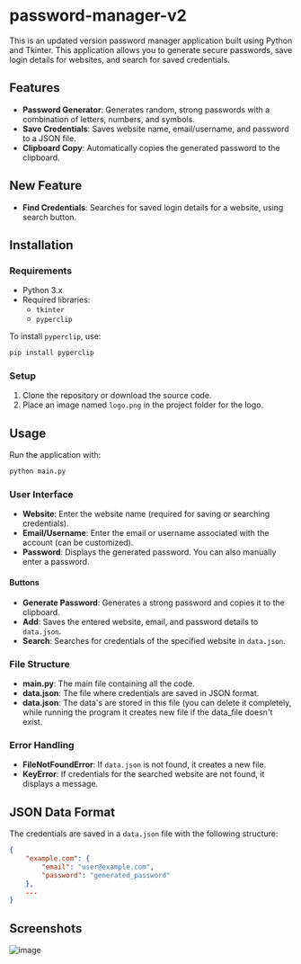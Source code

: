 # password-manager-v2
This is an updated version password manager application built using Python and Tkinter. This application allows you to generate secure passwords, save login details for websites, and search for saved credentials.

## Features

- **Password Generator**: Generates random, strong passwords with a combination of letters, numbers, and symbols.
- **Save Credentials**: Saves website name, email/username, and password to a JSON file.
- **Clipboard Copy**: Automatically copies the generated password to the clipboard.

## New Feature
- **Find Credentials**: Searches for saved login details for a website, using search button.

## Installation

### Requirements

- Python 3.x
- Required libraries:
  - `tkinter`
  - `pyperclip`

To install `pyperclip`, use:

```bash
pip install pyperclip
```

### Setup

1. Clone the repository or download the source code.
2. Place an image named `logo.png` in the project folder for the logo.

## Usage

Run the application with:

```bash
python main.py
```

### User Interface

- **Website**: Enter the website name (required for saving or searching credentials).
- **Email/Username**: Enter the email or username associated with the account (can be customized).
- **Password**: Displays the generated password. You can also manually enter a password.
  
#### Buttons

- **Generate Password**: Generates a strong password and copies it to the clipboard.
- **Add**: Saves the entered website, email, and password details to `data.json`.
- **Search**: Searches for credentials of the specified website in `data.json`.

### File Structure

- **main.py**: The main file containing all the code.
- **data.json**: The file where credentials are saved in JSON format.
- **data.json**: The data's are stored in this file (you can delete it completely, while running the program it creates new file if the data_file doesn't exist.  

### Error Handling

- **FileNotFoundError**: If `data.json` is not found, it creates a new file.
- **KeyError**: If credentials for the searched website are not found, it displays a message.

## JSON Data Format

The credentials are saved in a `data.json` file with the following structure:

```json
{
    "example.com": {
        "email": "user@example.com",
        "password": "generated_password"
    },
    ...
}
```

## Screenshots

![image](https://github.com/user-attachments/assets/fec0f066-e446-4da7-9d27-3fb54bff1654)
